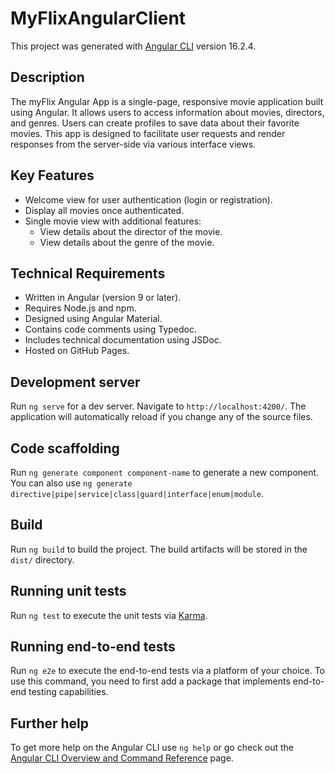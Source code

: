 # MyFlixAngularClient

This project was generated with [Angular CLI](https://github.com/angular/angular-cli) version 16.2.4.

## Description

The myFlix Angular App is a single-page, responsive movie application built using Angular. It allows users to access information about movies, directors, and genres. Users can create profiles to save data about their favorite movies. This app is designed to facilitate user requests and render responses from the server-side via various interface views.

## Key Features

- Welcome view for user authentication (login or registration).
- Display all movies once authenticated.
- Single movie view with additional features:
  - View details about the director of the movie.
  - View details about the genre of the movie.

## Technical Requirements

- Written in Angular (version 9 or later).
- Requires Node.js and npm.
- Designed using Angular Material.
- Contains code comments using Typedoc.
- Includes technical documentation using JSDoc.
- Hosted on GitHub Pages.

## Development server

Run `ng serve` for a dev server. Navigate to `http://localhost:4200/`. The application will automatically reload if you change any of the source files.

## Code scaffolding

Run `ng generate component component-name` to generate a new component. You can also use `ng generate directive|pipe|service|class|guard|interface|enum|module`.

## Build

Run `ng build` to build the project. The build artifacts will be stored in the `dist/` directory.

## Running unit tests

Run `ng test` to execute the unit tests via [Karma](https://karma-runner.github.io).

## Running end-to-end tests

Run `ng e2e` to execute the end-to-end tests via a platform of your choice. To use this command, you need to first add a package that implements end-to-end testing capabilities.

## Further help

To get more help on the Angular CLI use `ng help` or go check out the [Angular CLI Overview and Command Reference](https://angular.io/cli) page.
